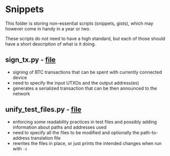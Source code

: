 # Snippets


This folder is storing non-essential scripts (snippets, gists), which may however come in handy in a year or two.

These scripts do not need to have a high standard, but each of those should have a short description of what is it doing.

## sign_tx.py - [file](./sign_tx.py)
- signing of BTC transactions that can be spent with currently connected device
- need to specify the input UTXOs and the output address(es)
- generates a serialized transaction that can be then announced to the network

## unify_test_files.py - [file](./unify_test_files.py)
- enforcing some readability practices in test files and possibly adding information about paths and addresses used
- need to specify all the files to be modified and optionally the path-to-address translation file
- rewrites the files in place, or just prints the intended changes when run with `-c`
